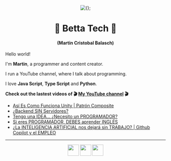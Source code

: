 <!-- Title and short presentation -->
<p align="center"><img alt="{};" src="https://yt3.ggpht.com/a/AATXAJwgLOMFmMyOY3EJbb0lkf3lynGR_1r6A6QL78ZY=s88-c-k-c0x00ffffff-no-rj"></p>
<h1 align="center">🤘 Betta Tech 🤘</h1>
<h4 align="center">(Martin Cristobal Balasch)</h4>

<!-- small paragraphs -->
Hello world!

I'm **Martin**, a programmer and content creator.

I run a YouTube channel, where I talk about programming.

I love **Java Script**, **Type Script** and **Python**.

**Check out the lastest videos of 🎬 [My YouTube channel](https://youtube.com/c/BettaTech) 🎬**
<!-- YouTube workflow implementation using this repository: https://github.com/gautamkrishnar/blog-post-workflow -->

<!-- YOUTUBE:START -->
- [Así Es Como Funciona Unity | Patrón Composite](https://www.youtube.com/watch?v=ES3DnAPted0)
- [¿Backend SIN Servidores?](https://www.youtube.com/watch?v=tENbCdmO1OY)
- [Tengo una IDEA... ¿Necesito un PROGRAMADOR?](https://www.youtube.com/watch?v=SjosDhjvqgE)
- [Si eres PROGRAMADOR, DEBES aprender INGLÉS](https://www.youtube.com/watch?v=Aawq3xDCBm8)
- [¿La INTELIGENCIA ARTIFICIAL nos dejará sin TRABAJO? | Github Copilot y el EMPLEO](https://www.youtube.com/watch?v=iFw3K__mI5U)
<!-- YOUTUBE:END -->

---
 
<!-- Social media icons section -->
<p align="center">
  <a href="https://twitter.com/bettatech"><img src="https://www.flaticon.es/svg/static/icons/svg/733/733579.svg" width="35px"></a>
  <a href="https://www.youtube.com/c/BettaTech"><img src="https://www.flaticon.es/svg/static/icons/svg/1384/1384060.svg" width="35px"></a>
  <a href="https://instagram.com/betta_tech"><img src="https://www.flaticon.es/svg/static/icons/svg/733/733558.svg" width="35px"></a>
</p>

<!-- Thanks to https:flaticon.es for providing all the icons used in this README.md file>
